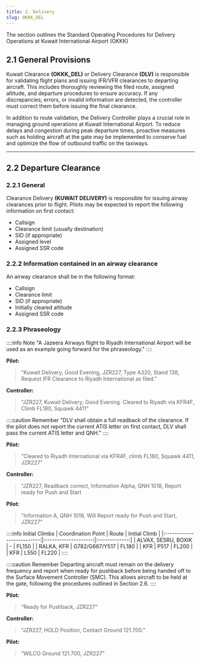 ```yaml
---
title: 2. Delivery
slug: OKKK_DEL
---
```

The section outlines the Standard Operating Procedures for Delivery Operations at Kuwait International Airport (OKKK)

## 2.1 General Provisions

Kuwait Clearance **(OKKK_DEL)** or Delivery Clearance **(DLV)** is responsible for validating flight plans and issuing IFR/VFR clearances to departing aircraft. This includes thoroughly reviewing the filed route, assigned altitude, and departure procedures to ensure accuracy. If any discrepancies, errors, or invalid information are detected, the controller must correct them before issuing the final clearance.

In addition to route validation, the Delivery Controller plays a crucial role in managing ground operations at Kuwait International Airport. To reduce delays and congestion during peak departure times, proactive measures such as holding aircraft at the gate may be implemented to conserve fuel and optimize the flow of outbound traffic on the taxiways.

---

## 2.2 Departure Clearance

### 2.2.1 General

Clearance Delivery **(KUWAIT DELIVERY)** is responsible for issuing airway clearances prior to flight. Pilots may be expected to report the following information on first contact:

- Callsign
- Clearance limit (usually destination)
- SID (if appropriate)
- Assigned level
- Assigned SSR code

### 2.2.2 Information contained in an airway clearance

An airway clearance shall be in the following format:

- Callsign
- Clearance limit
- SID (if appropriate)
- Initially cleared altitude
- Assigned SSR code

### 2.2.3 Phraseology
::::info Note
"A Jazeera Airways flight to Riyadh International Airport will be used as an example going forward for the phraseology."
::::

**Pilot:**
> "Kuwait Delivery, Good Evening, JZR227, Type A320, Stand 138, Request IFR Clearance to Riyadh International as filed."

**Controller:**
> "JZR227, Kuwait Delivery, Good Evening. Cleared to Riyadh via KFR4F, Climb FL180, Squawk 4411"

::::caution Remember
"DLV shall obtain a full readback of the clearance. If the pilot does not report the current ATIS letter on first contact, DLV shall pass the current ATIS letter and QNH."
::::

**Pilot:**
> "Cleared to Riyadh International via KFR4F, climb FL180, Squawk 4411, JZR227"

**Controller:**
> "JZR227, Readback correct, Information Alpha, QNH 1018, Report ready for Push and Start

**Pilot:**
> "Information A, QNH 1018, Will Report ready for Push and Start, JZR227"

::::info Initial Climbs
|     Coordination Point     |        Route         | Initial Climb |
|:--------------------------:|:--------------------:|:-------------:|
| ALVAX, SESRU, BOXIK        | -                    | FL150         |
| RALKA, KFR                 | G782/G667/Y517       | FL180         |
| KFR                        | P517                 | FL200         |
| KFR                        | L550                 | FL220         |
::::

::::caution Remember
Departing aircraft must remain on the delivery frequency and report when ready for pushback before being handed off to the Surface Movement Controller (SMC). This allows aircraft to be held at the gate, following the procedures outlined in Section 2.6.
::::

**Pilot:**
> “Ready for Pushback, JZR227”

**Controller:**
> “JZR227, HOLD Position, Contact Ground 121.700.”

**Pilot:**
> “WILCO Ground 121.700, JZR227”
